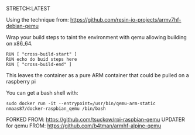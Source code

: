 STRETCH:LATEST

Using the technique from:
https://github.com/resin-io-projects/armv7hf-debian-qemu

Wrap your build steps to taint the environment with qemu allowing building on x86_64.
```
RUN [ "cross-build-start" ]
RUN echo do buid steps here
RUN [ "cross-build-end" ]
```

This leaves the container as a pure ARM container that could be pulled on a raspberry pi

You can get a bash shell with:
```
sudo docker run -it --entrypoint=/usr/bin/qemu-arm-static nmaas87/docker-raspbian_qemu /bin/bash
```

FORKED FROM: https://github.com/tsuckow/rpi-raspbian-qemu
UPDATER for qemu FROM: https://github.com/b4tman/armhf-alpine-qemu
